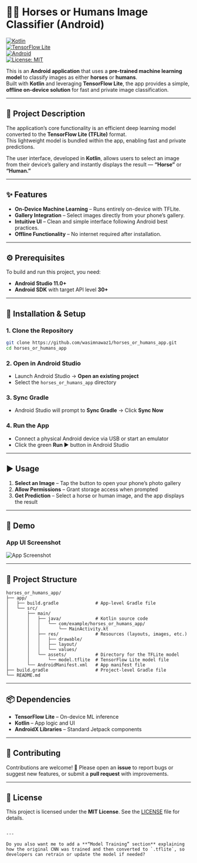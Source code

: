 
# 🐎👤 Horses or Humans Image Classifier (Android)

[![Kotlin](https://img.shields.io/badge/Kotlin-1.8-blue.svg)](https://kotlinlang.org/)  
[![TensorFlow Lite](https://img.shields.io/badge/TensorFlow%20Lite-2.x-orange.svg)](https://www.tensorflow.org/lite)  
[![Android](https://img.shields.io/badge/Android-21%2B-green.svg)](https://developer.android.com/)  
[![License: MIT](https://img.shields.io/badge/License-MIT-yellow.svg)](LICENSE)  

This is an **Android application** that uses a **pre-trained machine learning model** to classify images as either **horses** or **humans**.  
Built with **Kotlin** and leveraging **TensorFlow Lite**, the app provides a simple, **offline on-device solution** for fast and private image classification.  

---

## 📖 Project Description

The application’s core functionality is an efficient deep learning model converted to the **TensorFlow Lite (TFLite)** format.  
This lightweight model is bundled within the app, enabling fast and private predictions.  

The user interface, developed in **Kotlin**, allows users to select an image from their device’s gallery and instantly displays the result — **“Horse”** or **“Human.”**

---

## ✨ Features

- **On-Device Machine Learning** – Runs entirely on-device with TFLite.  
- **Gallery Integration** – Select images directly from your phone’s gallery.  
- **Intuitive UI** – Clean and simple interface following Android best practices.  
- **Offline Functionality** – No internet required after installation.  

---

## ⚙️ Prerequisites

To build and run this project, you need:  

- **Android Studio 11.0+**  
- **Android SDK** with target API level **30+**  

---

## 🚀 Installation & Setup

### 1. Clone the Repository
```bash
git clone https://github.com/wasimnawaz1/horses_or_humans_app.git
cd horses_or_humans_app
````

### 2. Open in Android Studio

* Launch Android Studio → **Open an existing project**
* Select the `horses_or_humans_app` directory

### 3. Sync Gradle

* Android Studio will prompt to **Sync Gradle** → Click **Sync Now**

### 4. Run the App

* Connect a physical Android device via USB or start an emulator
* Click the green **Run ▶** button in Android Studio

---

## ▶️ Usage

1. **Select an Image** – Tap the button to open your phone’s photo gallery
2. **Allow Permissions** – Grant storage access when prompted
3. **Get Prediction** – Select a horse or human image, and the app displays the result

---

## 📸 Demo

### App UI Screenshot

![App Screenshot](screenshot.png)

---

## 📂 Project Structure

```
horses_or_humans_app/
├── app/
│   ├── build.gradle              # App-level Gradle file
│   └── src/
│       ├── main/
│       │   ├── java/             # Kotlin source code
│       │   │   └── com/example/horses_or_humans_app/
│       │   │       └── MainActivity.kt
│       │   ├── res/              # Resources (layouts, images, etc.)
│       │   │   ├── drawable/
│       │   │   ├── layout/
│       │   │   └── values/
│       │   └── assets/           # Directory for the TFLite model
│       │       └── model.tflite  # TensorFlow Lite model file
│       └── AndroidManifest.xml   # App manifest file
├── build.gradle                  # Project-level Gradle file
└── README.md
```

---

## 📦 Dependencies

* **TensorFlow Lite** – On-device ML inference
* **Kotlin** – App logic and UI
* **AndroidX Libraries** – Standard Jetpack components

---

## 🤝 Contributing

Contributions are welcome! 🎉
Please open an **issue** to report bugs or suggest new features, or submit a **pull request** with improvements.

---

## 📄 License

This project is licensed under the **MIT License**. See the [LICENSE](LICENSE) file for details.

```

---

Do you also want me to add a **“Model Training” section** explaining how the original CNN was trained and then converted to `.tflite`, so developers can retrain or update the model if needed?
```
